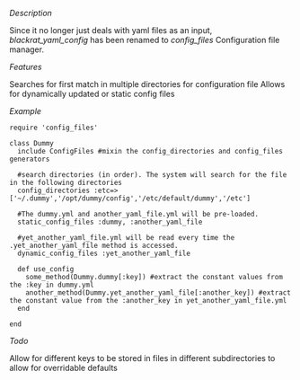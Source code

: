 *Description*

Since it no longer just deals with yaml files as an input, *blackrat_yaml_config* has been renamed to *config_files*
Configuration file manager.

*Features*

Searches for first match in multiple directories for configuration file
Allows for dynamically updated or static config files

*Example*

    require 'config_files'

    class Dummy
      include ConfigFiles #mixin the config_directories and config_files generators

      #search directories (in order). The system will search for the file in the following directories
      config_directories :etc=>['~/.dummy','/opt/dummy/config','/etc/default/dummy','/etc']

      #The dummy.yml and another_yaml_file.yml will be pre-loaded.
      static_config_files :dummy, :another_yaml_file

      #yet_another_yaml_file.yml will be read every time the .yet_another_yaml_file method is accessed.
      dynamic_config_files :yet_another_yaml_file

      def use_config
        some_method(Dummy.dummy[:key]) #extract the constant values from the :key in dummy.yml
        another_method(Dummy.yet_another_yaml_file[:another_key]) #extract the constant value from the :another_key in yet_another_yaml_file.yml
      end

    end



*Todo*

Allow for different keys to be stored in files in different subdirectories to allow for overridable defaults

